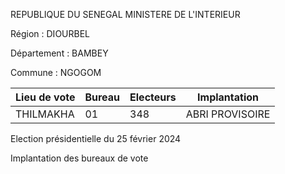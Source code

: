 REPUBLIQUE DU SENEGAL MINISTERE DE L'INTERIEUR

Région : DIOURBEL

Département : BAMBEY

Commune : NGOGOM

| Lieu de vote | Bureau | Electeurs | Implantation |
| - | - | - | - |
| THILMAKHA | 01 | 348 | ABRI PROVISOIRE |

<!-- PageNumber="12/17" -->

Election présidentielle du 25 février 2024

Implantation des bureaux de vote
